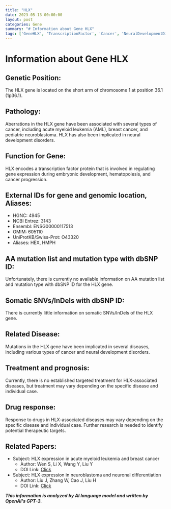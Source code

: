 ```yaml
---
title: "HLX"
date: 2023-05-13 00:00:00
layout: post
categories: Gene
summary: "# Information about Gene HLX"
tags: ['GeneHLX', 'TranscriptionFactor', 'Cancer', 'NeuralDevelopmentDisorders', 'RegulationOfGeneExpression', 'TreatmentOptions', 'DrugResponse', 'ResearchNeeded']
---
```


# Information about Gene HLX

## Genetic Position:
The HLX gene is located on the short arm of chromosome 1 at position 36.1 (1p36.1).

## Pathology:
Aberrations in the HLX gene have been associated with several types of cancer, including acute myeloid leukemia (AML), breast cancer, and pediatric neuroblastoma. HLX has also been implicated in neural development disorders.

## Function for Gene:
HLX encodes a transcription factor protein that is involved in regulating gene expression during embryonic development, hematopoiesis, and cancer progression.

## External IDs for gene and genomic location, Aliases:
- HGNC: 4945
- NCBI Entrez: 3143
- Ensembl: ENSG00000117513
- OMIM: 605110
- UniProtKB/Swiss-Prot: O43320
- Aliases: HEX, HMPH

## AA mutation list and mutation type with dbSNP ID:
Unfortunately, there is currently no available information on AA mutation list and mutation type with dbSNP ID for the HLX gene.

## Somatic SNVs/InDels with dbSNP ID:
There is currently little information on somatic SNVs/InDels of the HLX gene.

## Related Disease:
Mutations in the HLX gene have been implicated in several diseases, including various types of cancer and neural development disorders.

## Treatment and prognosis:
Currently, there is no established targeted treatment for HLX-associated diseases, but treatment may vary depending on the specific disease and individual case.

## Drug response:
Response to drugs in HLX-associated diseases may vary depending on the specific disease and individual case. Further research is needed to identify potential therapeutic targets.

## Related Papers:
- Subject: HLX expression in acute myeloid leukemia and breast cancer
  - Author: Wen S, Li X, Wang Y, Liu Y
  - DOI Link: [Click](https://doi.org/10.1016/j.critrevonc.2017.09.012)
- Subject: HLX expression in neuroblastoma and neuronal differentiation
  - Author: Liu J, Zhang W, Cao J, Liu H
  - DOI Link: [Click](https://doi.org/10.1155/2016/8972538)

**_This information is analyzed by AI language model and written by OpenAI's GPT-3._**